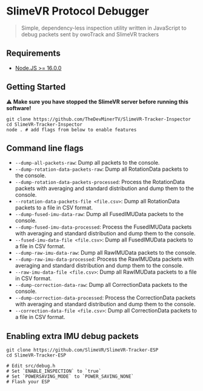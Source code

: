 # SlimeVR Protocol Debugger

> Simple, dependency-less inspection utility written in JavaScript to debug packets sent by owoTrack and SlimeVR trackers

## Requirements

- [Node.JS >= 16.0.0](https://nodejs.org)

## Getting Started

⚠ **Make sure you have stopped the SlimeVR server before running this software!**

```shell
git clone https://github.com/TheDevMinerTV/SlimeVR-Tracker-Inspector
cd SlimeVR-Tracker-Inspector
node . # add flags from below to enable features
```

## Command line flags

- `--dump-all-packets-raw`: Dump all packets to the console.
- `--dump-rotation-data-packets-raw`: Dump all RotationData packets to the console.
- `--dump-rotation-data-packets-processed`: Process the RotationData packets with averaging and standard distribution and dump them to the console.
- `--rotation-data-packets-file <file.csv>`: Dump all RotationData packets to a file in CSV format.
- `--dump-fused-imu-data-raw`: Dump all FusedIMUData packets to the console.
- `--dump-fused-imu-data-processed`: Process the FusedIMUData packets with averaging and standard distribution and dump them to the console.
- `--fused-imu-data-file <file.csv>`: Dump all FusedIMUData packets to a file in CSV format.
- `--dump-raw-imu-data-raw`: Dump all RawIMUData packets to the console.
- `--dump-raw-imu-data-processed`: Process the RawIMUData packets with averaging and standard distribution and dump them to the console.
- `--raw-imu-data-file <file.csv>`: Dump all RawIMUData packets to a file in CSV format.
- `--dump-correction-data-raw`: Dump all CorrectionData packets to the console.
- `--dump-correction-data-processed`: Process the CorrectionData packets with averaging and standard distribution and dump them to the console.
- `--correction-data-file <file.csv>`: Dump all CorrectionData packets to a file in CSV format.

## Enabling extra IMU debug packets

```
git clone https://github.com/SlimeVR/SlimeVR-Tracker-ESP
cd SlimeVR-Tracker-ESP

# Edit src/debug.h
# Set `ENABLE_INSPECTION` to `true`
# Set `POWERSAVING_MODE` to `POWER_SAVING_NONE`
# Flash your ESP
```
